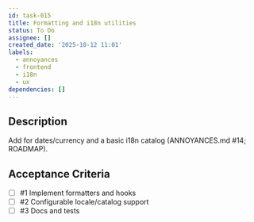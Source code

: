 ```yaml
---
id: task-015
title: Formatting and i18n utilities
status: To Do
assignee: []
created_date: '2025-10-12 11:01'
labels:
  - annoyances
  - frontend
  - i18n
  - ux
dependencies: []
---
```


## Description

<!-- SECTION:DESCRIPTION:BEGIN -->
Add  for dates/currency and a basic i18n catalog (ANNOYANCES.md #14; ROADMAP).
<!-- SECTION:DESCRIPTION:END -->

## Acceptance Criteria
<!-- AC:BEGIN -->
- [ ] #1 Implement formatters and hooks
- [ ] #2 Configurable locale/catalog support
- [ ] #3 Docs and tests
<!-- AC:END -->
